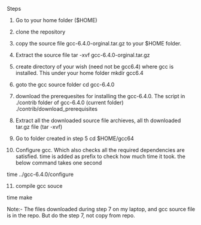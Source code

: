 Steps
1) Go to your home folder ($HOME)
2) clone the repository
3) copy the source file gcc-6.4.0-orginal.tar.gz  to your $HOME folder.
4) Extract the source file 
          tar -xvf gcc-6.4.0-orginal.tar.gz
5) create directory of your wish (need not be gcc6.4) where gcc is installed. This under your home folder
              mkdir gcc6.4
6) goto the gcc source folder
               cd gcc-6.4.0
7) download the prerequesites for installing the gcc-6.4.0. The script in ./contrib folder of gcc-6.4.0 (current folder)
                  ./contrib/download_prerequisites

8) Extract all the downloaded source file archieves,
      all th downloaded tar.gz file (tar -xvf)
9) Go to folder created in step 5
cd $HOME/gcc64

10) Configure gcc. Which also checks all the required dependencies are satisfied. time is added as prefix to check how much time it took.
the below command takes one second


time  ../gcc-6.4.0/configure 

11) compile gcc souce

time make

Note:- The files downloaded during step 7 on my laptop, and gcc source file is in the repo. But do the step 7, not copy from repo.

